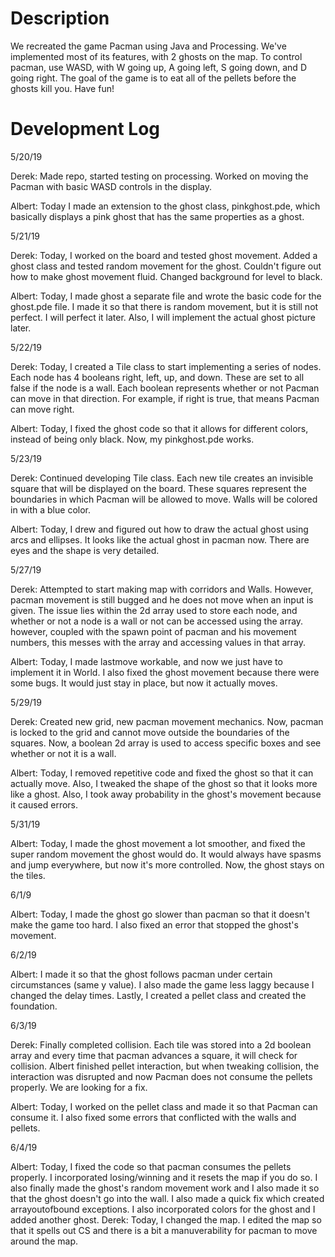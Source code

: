 # Description
We recreated the game Pacman using Java and Processing. We've implemented most of its features, with 2 ghosts on the map. To control pacman, use WASD, with W going up, A going left, S going down, and D going right. The goal of the game is to eat all of the pellets before the ghosts kill you. Have fun!

# Development Log
5/20/19

Derek: Made repo, started testing on processing. Worked on moving the Pacman with basic WASD controls in the display.

Albert: Today I made an extension to the ghost class, pinkghost.pde, which basically displays a pink ghost that has the same properties as a ghost.

5/21/19

Derek: Today, I worked on the board and tested ghost movement.
Added a ghost class and tested random movement for the ghost. Couldn't figure out how to make ghost movement fluid.
Changed background for level to black.

Albert: Today, I made ghost a separate file and wrote the basic code for the ghost.pde file. I made it so that there is random movement, but it is still not perfect. I will perfect it later. Also, I will implement the actual ghost picture later.

5/22/19

Derek: Today, I created a Tile class to start implementing a series of nodes.
Each node has 4 booleans right, left, up, and down. These are set to all false if the node is a wall.
Each boolean represents whether or not Pacman can move in that direction.
For example, if right is true, that means Pacman can move right.

Albert: Today, I fixed the ghost code so that it allows for different colors, instead of being only black. Now, my pinkghost.pde works.

5/23/19

Derek: Continued developing Tile class.
Each new tile creates an invisible square that will be displayed on the board.
These squares represent the boundaries in which Pacman will be allowed to move.
Walls will be colored in with a blue color.

Albert: Today, I drew and figured out how to draw the actual ghost using arcs and ellipses. It looks like the actual ghost in pacman now. There are eyes and the shape is very detailed.

5/27/19

Derek: Attempted to start making map with corridors and Walls.
However, pacman movement is still bugged and he does not move when an input is given.
The issue lies within the 2d array used to store each node, and whether or not a node is a wall or not can be accessed using the array. however, coupled with the spawn point of pacman and his movement numbers, this messes with the array and accessing values in that array.

Albert: Today, I made lastmove workable, and now we just have to implement it in World.
I also fixed the ghost movement because there were some bugs. It would just stay in place, but now it actually moves. 

5/29/19

Derek: Created new grid, new pacman movement mechanics.
Now, pacman is locked to the grid and cannot move outside the boundaries of the squares.
Now, a boolean 2d array is used to access specific boxes and see whether or not it is a wall. 

Albert: Today, I removed repetitive code and fixed the ghost so that it can actually move.
Also, I tweaked the shape of the ghost so that it looks more like a ghost.
Also, I took away probability in the ghost's movement because it caused errors.

5/31/19

Albert: Today, I made the ghost movement a lot smoother, and fixed the super random movement the ghost would do.
It would always have spasms and jump everywhere, but now it's more controlled.
Now, the ghost stays on the tiles.

6/1/9

Albert: Today, I made the ghost go slower than pacman so that it doesn't make the game too hard. 
I also fixed an error that stopped the ghost's movement.

6/2/19

Albert: I made it so that the ghost follows pacman under certain circumstances (same y value). 
I also made the game less laggy because I changed the delay times. 
Lastly, I created a pellet class and created the foundation.

6/3/19

Derek: Finally completed collision.
Each tile was stored into a 2d boolean array and every time that pacman advances a square, it will check for collision.
Albert finished pellet interaction, but when tweaking collision, the interaction was disrupted and now Pacman does not consume the pellets properly. We are looking for a fix.

Albert: Today, I worked on the pellet class and made it so that Pacman can consume it.
I also fixed some errors that conflicted with the walls and pellets.

6/4/19

Albert: Today, I fixed the code so that pacman consumes the pellets properly. 
I incorporated losing/winning and it resets the map if you do so.
I also finally made the ghost's random movement work and I also made it so that the ghost doesn't go into the wall. 
I also made a quick fix which created arrayoutofbound exceptions.
I also incorporated colors for the ghost and I added another ghost.
Derek: Today, I changed the map.
I edited the map so that it spells out CS and there is a bit a manuverability for pacman to move around the map.
